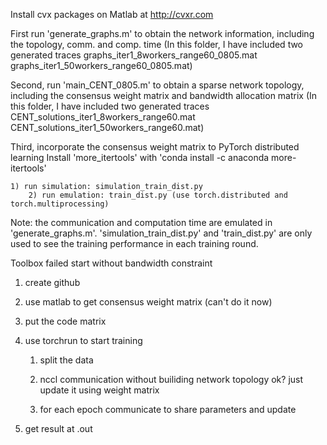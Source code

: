 Install cvx packages on Matlab at http://cvxr.com

First run 'generate_graphs.m' to obtain the network information, including the topology, comm. and comp. time
    (In this folder, I have included two generated traces
        graphs_iter1_8workers_range60_0805.mat
        graphs_iter1_50workers_range60_0805.mat)

Second, run 'main_CENT_0805.m' to obtain a sparse network topology, including the consensus weight matrix and bandwidth allocation matrix
    (In this folder, I have included two generated traces
        CENT_solutions_iter1_8workers_range60.mat
        CENT_solutions_iter1_50workers_range60.mat)

Third, incorporate the consensus weight matrix to PyTorch distributed learning
    Install 'more_itertools' with 'conda install -c anaconda more-itertools'

    1) run simulation: simulation_train_dist.py
        2) run emulation: train_dist.py (use torch.distributed and torch.multiprocessing)

Note: the communication and computation time are emulated in 'generate_graphs.m'. 
'simulation_train_dist.py' and 'train_dist.py' are only used to see the training performance in each training round.







Toolbox failed start without bandwidth constraint

1. create github

2. use matlab  to get consensus weight matrix (can't do it now)

3. put the code matrix

4. use torchrun to start training

   1. split the data

   1. nccl communication without builiding  network topology ok? just update it using weight matrix

   1. for each epoch communicate to share parameters and update 

2. get result at .out

   

